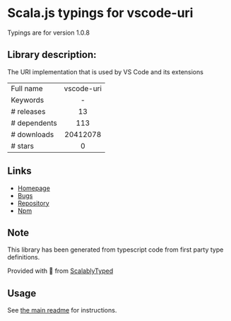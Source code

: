 
# Scala.js typings for vscode-uri

Typings are for version 1.0.8

## Library description:
The URI implementation that is used by VS Code and its extensions

|                    |                 |
| ------------------ | :-------------: |
| Full name          | vscode-uri |
| Keywords           | - |
| # releases         | 13 |
| # dependents       | 113 |
| # downloads        | 20412078 |
| # stars            | 0 |

## Links
- [Homepage](https://github.com/Microsoft/vscode-uri#readme)
- [Bugs](https://github.com/Microsoft/vscode-uri/issues)
- [Repository](https://github.com/Microsoft/vscode-uri)
- [Npm](https://www.npmjs.com/package/vscode-uri)
    


## Note
This library has been generated from typescript code from first party type definitions.

Provided with :purple_heart: from [ScalablyTyped](https://github.com/oyvindberg/ScalablyTyped)

## Usage
See [the main readme](../../readme.md) for instructions.


